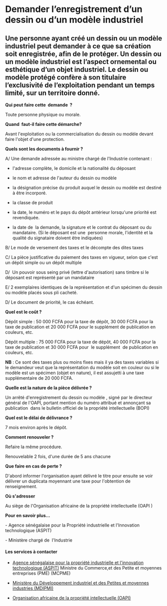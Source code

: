 # Demander l’enregistrement d’un dessin ou d’un modèle industriel

Une personne ayant créé un dessin ou un modèle industriel peut demander à ce que sa création soit enregistrée, afin de le protéger. Un dessin ou un modèle industriel est l’aspect ornemental ou esthétique d’un objet industriel. Le dessin ou modèle protégé confère à son titulaire l’exclusivité de l’exploitation pendant un temps limité, sur un territoire donné.
------------------------------------------------------------------------------------------------------------------------------------------------------------------------------------------------------------------------------------------------------------------------------------------------------------------------------------------------------------------------

**Qui peut faire cette  demande  ?**

Toute personne physique ou morale.

**Quand  faut-il faire cette démarche?**

Avant l'exploitation ou la commercialisation du dessin ou modèle devant faire l'objet d'une protection.

**Quels sont les documents à fournir ?**

A/ Une demande adressée au ministre chargé de l'Industrie contenant :

*   l'adresse complète, le domicile et la nationalité du déposant 

*   le nom et adresse de l'auteur du dessin ou modèle

*   la désignation précise du produit auquel le dessin ou modèle est destiné à être incorporé. 
*   la classe de produit
*   la date, le numéro et le pays du dépôt antérieur lorsqu'une priorité est revendiquée.
*   la date de  la demande, la signature et le contrat du déposant ou du mandataire. (Si le déposant est une  personne morale, l'identité et la qualité du signataire doivent être indiquées)

B/ Le mode de versement des taxes et le décompte des dites taxes

C/ La pièce justificative du paiement des taxes en vigueur, selon que c'est un dépôt simple ou un dépôt multiple

D/  Un pouvoir sous seing privé (lettre d'autorisation) sans timbre si le déposant est représenté par un mandataire

E/ 2 exemplaires identiques de la représentation et d'un spécimen du dessin ou modèle placés sous pli cacheté.

D/ Le document de priorité, le cas échéant.

**Quel est le coût ?**

Dépôt simple : 50 000 FCFA pour la taxe de dépôt, 30 000 FCFA pour la taxe de publication et 20 000 FCFA pour le supplément de publication en couleurs, etc.  

Dépôt multiple : 75 000 FCFA pour la taxe de dépôt, 40 000 FCFA pour la taxe de publication et 30 000 FCFA pour  le supplément  de publication en couleurs, etc.  

**NB** : Ce sont des taxes plus ou moins fixes mais il ya des taxes variables si le demandeur veut que la représentation du modèle soit en couleur ou si le modèle est un spécimen (objet en nature), il est assujetti à une taxe supplémentaire de 20 000 FCFA.  

**Quelle est la nature de la pièce délivrée ?**

Un arrêté d'enregistrement du dessin ou modèle , signé par le directeur général de l'OAPI, portant mention du numéro attribué et annonçant sa publication  dans le bulletin officiel de la propriété intellectuelle (BOPI)

**Quel est le délai de délivrance ?**

7 mois environ après le dépôt.

**Comment renouveler ?**

Refaire la même procédure.

Renouvelable 2 fois, d'une durée de 5 ans chacune

**Que faire en cas de perte ?**

D'abord informer l'organisation ayant délivré le titre pour ensuite se voir délivrer un duplicata moyennant une taxe pour l'obtention de renseignement. 

**Où s'adresser**

Au siège de l'Organisation africaine de la propriété intellectuelle (OAPI )  

**Pour en savoir plus...**

\- Agence sénégalaise pour la Propriété industrielle et l'Innovation technologique (ASPIT) 

\- Ministère chargé de  l'Industrie

#### Les services à contacter

*   [Agence sénégalaise pour la propriété industrielle et l'innovation technologique (ASPIT)](../../../services/agence-senegalaise-pour-la-propriete-industrielle-et-linnovation-technologique-aspit.md) Ministre du Commerce,et des Petite et moyennes entreprises (PME) (MCPME)  
    
*   [Ministère du Développement industriel et des Petites et moyennes industries (MDIPMI)](../../../services/ministere-du-developpement-industriel-et-des-petites-et-moyennes-industries-mdipmi.md)
*   [Organisation africaine de la propriété intellectuelle (OAPI)](../../../services/organisation-africaine-de-la-propriete-intellectuelle-oapi.md)